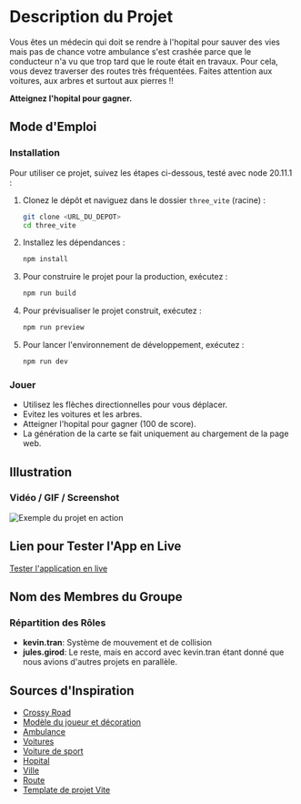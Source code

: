 # Description du Projet
Vous êtes un médecin qui doit se rendre à l'hopital pour sauver des vies mais pas de chance votre ambulance s'est crashée parce que le conducteur n'a vu que trop tard que le route était en travaux.
Pour cela, vous devez traverser des routes très fréquentées. Faites attention aux voitures, aux arbres et surtout aux pierres !! 

**Atteignez l'hopital pour gagner.**

## Mode d'Emploi
### Installation
Pour utiliser ce projet, suivez les étapes ci-dessous, testé avec node 20.11.1 :

1. Clonez le dépôt et naviguez dans le dossier `three_vite` (racine) :
    ```sh
    git clone <URL_DU_DEPOT>
    cd three_vite
    ```

2. Installez les dépendances :
    ```sh
    npm install
    ```

3. Pour construire le projet pour la production, exécutez :
    ```sh
    npm run build
    ```

4. Pour prévisualiser le projet construit, exécutez :
    ```sh
    npm run preview
    ```

5. Pour lancer l'environnement de développement, exécutez :
    ```sh
    npm run dev
    ```
   
### Jouer
- Utilisez les flèches directionnelles pour vous déplacer.
- Evitez les voitures et les arbres.
- Atteigner l'hopital pour gagner (100 de score).
- La génération de la carte se fait uniquement au chargement de la page web.




## Illustration
### Vidéo / GIF / Screenshot
![Exemple du projet en action](./crossy_example.gif)

## Lien pour Tester l'App en Live
[Tester l'application en live]( jules-girod-epita.github.io/three_vite/ )

## Nom des Membres du Groupe
### Répartition des Rôles
- **kevin.tran**: Système de mouvement et de collision
- **jules.girod**: Le reste, mais en accord avec kevin.tran étant donné que nous avions d'autres projets en parallèle.

## Sources d'Inspiration
- [Crossy Road](https://crossyroad.com/)
- [Modèle du joueur et décoration](https://poly.pizza/bundle/Cube-World-Kit-DwDr8493Fw)
- [Ambulance](https://poly.pizza/m/8NOFImgkI5N)
- [Voitures](https://sketchfab.com/3d-models/low-poly-vehicle-mini-pack-8-52ee24ff6eb2479891fe68e6ce46af28)
- [Voiture de sport](https://sketchfab.com/3d-models/racing-car-f209f3702fc04371806054e43c496c3a)
- [Hopital](https://sketchfab.com/3d-models/low-poly-hospital-738972de7752491382457c068ab0a6ac)
- [Ville](https://sketchfab.com/3d-models/free-low-poly-simple-urban-city-3d-asset-pack-310c806355814c3794f5e3022b38db85)
- [Route](https://poly.pizza/bundle/Post-Apocolypse-Pack-jg0We8Clu0)
- [Template de projet Vite](https://github.com/fdoganis/three_vite)